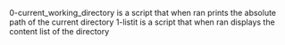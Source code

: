 0-current_working_directory is a script that when ran prints the absolute path of the current directory
1-listit is a script that when ran displays the content list of the directory  
